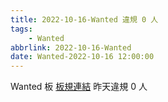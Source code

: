 ```yaml
---
title: 2022-10-16-Wanted 違規 0 人
tags:
    - Wanted
abbrlink: 2022-10-16-Wanted
date: Wanted-2022-10-16 12:00:00
---
```

Wanted 板 [板規連結](https://www.ptt.cc/bbs/Wanted/M.1608829773.A.D3B.html)
昨天違規 0 人
